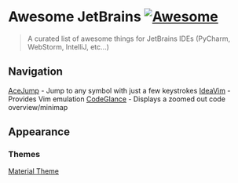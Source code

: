 # Awesome JetBrains [![Awesome](https://cdn.rawgit.com/sindresorhus/awesome/d7305f38d29fed78fa85652e3a63e154dd8e8829/media/badge.svg)](https://github.com/sindresorhus/awesome)

> A curated list of awesome things for JetBrains IDEs (PyCharm, WebStorm, IntelliJ, etc...)

## Navigation

[AceJump](https://github.com/johnlindquist/AceJump) - Jump to any symbol with just a few keystrokes
[IdeaVim](https://github.com/JetBrains/ideavim) - Provides Vim emulation
[CodeGlance](https://github.com/Vektah/CodeGlance) - Displays a zoomed out code overview/minimap

## Appearance

### Themes

[Material Theme](https://github.com/ChrisRM/material-theme-jetbrains)
